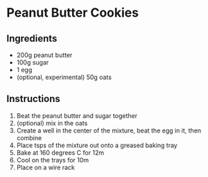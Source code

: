 # Peanut Butter Cookies

## Ingredients

* 200g peanut butter
* 100g sugar
* 1 egg
* (optional, experimental) 50g oats

## Instructions

1. Beat the peanut butter and sugar together
2. (optional) mix in the oats
3. Create a well in the center of the mixture, beat the egg in it, then combine
4. Place tsps of the mixture out onto a greased baking tray
5. Bake at 160 degrees C for 12m
6. Cool on the trays for 10m
7. Place on a wire rack

